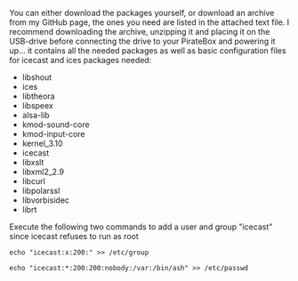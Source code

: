 You can either download the packages yourself, or download an archive from my GitHub page, the ones you need are listed in the attached text file. I recommend downloading the archive, unzipping it and placing it on the USB-drive before connecting the drive to your PirateBox and powering it up... it contains all the needed packages as well as basic configuration files for icecast and ices
packages needed:
- libshout
- ices
- libtheora
- libspeex
- alsa-lib
- kmod-sound-core
- kmod-input-core
- kernel_3.10
- icecast
- libxslt
- libxml2_2.9
- libcurl
- libpolarssl
- libvorbisidec
- librt


Execute the following two commands to add a user and group "icecast" since icecast refuses to run as root
```
echo "icecast:x:200:" >> /etc/group
```

```
echo "icecast:*:200:200:nobody:/var:/bin/ash" >> /etc/passwd
```
